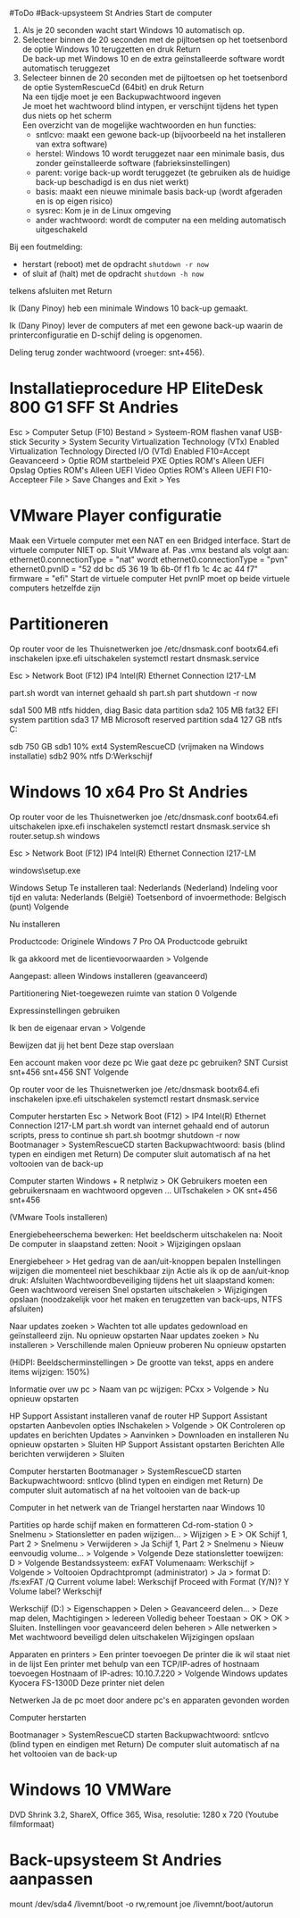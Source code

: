 #ToDo
#Back-upsysteem St Andries
Start de computer

1. Als je 20 seconden wacht start Windows 10 automatisch op.
2. Selecteer binnen de 20 seconden met de pijltoetsen op het toetsenbord de optie Windows 10 terugzetten en druk Return</br>
De back-up met Windows 10 en de extra geïnstalleerde software wordt automatisch teruggezet
3. Selecteer binnen de 20 seconden met de pijltoetsen op het toetsenbord de optie SystemRescueCd (64bit) en druk Return</br>
  Na een tijdje moet je een Backupwachtwoord ingeven</br>
  Je moet het wachtwoord blind intypen, er verschijnt tijdens het typen dus niets op het scherm</br>
  Een overzicht van de mogelijke wachtwoorden en hun functies:
    * sntlcvo: maakt een gewone back-up (bijvoorbeeld na het installeren van extra software)
    * herstel: Windows 10 wordt teruggezet naar een minimale basis, dus zonder geïnstalleerde software (fabrieksinstellingen)
    * parent: vorige back-up wordt teruggezet (te gebruiken als de huidige back-up beschadigd is en dus niet werkt)
    * basis: maakt een nieuwe minimale basis back-up (wordt afgeraden en is op eigen risico)
    * sysrec: Kom je in de Linux omgeving
    * ander wachtwoord: wordt de computer na een melding automatisch uitgeschakeld

Bij een foutmelding:
  * herstart (reboot) met de opdracht
    `shutdown -r now`
  * of sluit af (halt) met de opdracht
    `shutdown -h now`

  telkens afsluiten met Return
    
Ik (Dany Pinoy) heb een minimale Windows 10 back-up gemaakt.

Ik (Dany Pinoy) lever de computers af met een gewone back-up waarin de printerconfiguratie en D-schijf deling is opgenomen.

Deling terug zonder wachtwoord (vroeger: snt+456).

# Installatieprocedure HP EliteDesk 800 G1 SFF St Andries
Esc > Computer Setup (F10)
Bestand > Systeem-ROM flashen
  vanaf USB-stick
Security > System Security
  Virtualization Technology (VTx) Enabled
  Virtualization Technology Directed I/O (VTd) Enabled
  F10=Accept
Geavanceerd > Optie ROM startbeleid
  PXE Opties ROM's Alleen UEFI
  Opslag Opties ROM's Alleen UEFI
  Video Opties ROM's Alleen UEFI
  F10-Accepteer
File > Save Changes and Exit > Yes

VMware Player configuratie
==========================
Maak een Virtuele computer met een NAT en een Bridged interface.
Start de virtuele computer NIET op.
Sluit VMware af.
Pas .vmx bestand als volgt aan:
  ethernet0.connectionType = "nat"
wordt
  ethernet0.connectionType = "pvn"
  ethernet0.pvnID = "52 dd bc d5 36 19 1b 6b-0f f1 fb 1c 4c ac 44 f7"
firmware = "efi"
Start de virtuele computer
Het pvnIP moet op beide virtuele computers hetzelfde zijn

Partitioneren
=============
Op router voor de les Thuisnetwerken
  joe /etc/dnsmask.conf
    bootx64.efi inschakelen
    ipxe.efi uitschakelen
  systemctl restart dnsmask.service

Esc > Network Boot (F12)
  IP4 Intel(R) Ethernet Connection I217-LM

  part.sh wordt van internet gehaald
  sh part.sh part
  shutdown -r now

sda1	500 MB	ntfs    hidden, diag            Basic data partition
sda2	105 MB	fat32	EFI system partition
sda3	17 MB		Microsoft reserved partition
sda4    127 GB  ntfs    C:

sdb	750 GB
sdb1	10%	ext4	SystemRescueCD	(vrijmaken na Windows installatie)
sdb2	90%	ntfs	D:Werkschijf	

Windows 10 x64 Pro St Andries
=============================
Op router voor de les Thuisnetwerken
  joe /etc/dnsmask.conf
    bootx64.efi uitschakelen
    ipxe.efi inschakelen
  systemctl restart dnsmask.service
  sh router.setup.sh windows

Esc > Network Boot (F12)
  IP4 Intel(R) Ethernet Connection I217-LM

windows\setup.exe

Windows Setup
  Te installeren taal: Nederlands (Nederland)
  Indeling voor tijd en valuta: Nederlands (België)
  Toetsenbord of invoermethode: Belgisch (punt)
  Volgende
  
  Nu installeren
  
  Productcode: Originele Windows 7 Pro OA Productcode gebruikt
  
  Ik ga akkoord met de licentievoorwaarden > Volgende
  
  Aangepast: alleen Windows installeren (geavanceerd)
  
Partitionering
  Niet-toegewezen ruimte van station 0
    Volgende

Expressinstellingen gebruiken

Ik ben de eigenaar ervan > Volgende

Bewijzen dat jij het bent
  Deze stap overslaan
					      
Een account maken voor deze pc
  Wie gaat deze pc gebruiken? SNT Cursist
  snt+456
  snt+456
  SNT
  Volgende

Op router voor de les Thuisnetwerken
  joe /etc/dnsmask
    bootx64.efi inschakelen
    ipxe.efi uitschakelen
  systemctl restart dnsmask.service

Computer herstarten
Esc > Network Boot (F12) > IP4 Intel(R) Ethernet Connection I217-LM
  part.sh wordt van internet gehaald
  end of autorun scripts, press <Enter> to continue
  sh part.sh bootmgr
  shutdown -r now
Bootmanager > SystemRescueCD starten
  Backupwachtwoord: basis (blind typen en eindigen met Return)
  De computer sluit automatisch af na het voltooien van de back-up

Computer starten
Windows + R
  netplwiz > OK
  Gebruikers moeten een gebruikersnaam en wachtwoord opgeven ... UITschakelen > OK
  snt+456
  snt+456

(VMware Tools installeren)
  
Energiebeheerschema bewerken: 
  Het beeldscherm uitschakelen na: Nooit
  De computer in slaapstand zetten: Nooit > Wijzigingen opslaan

Energiebeheer > Het gedrag van de aan/uit-knoppen bepalen
  Instellingen wijzigen die momenteel niet beschikbaar zijn
  Actie als ik op de aan/uit-knop druk: Afsluiten
  Wachtwoordbeveiliging tijdens het uit slaapstand komen: Geen wachtwoord vereisen
  Snel opstarten uitschakelen > Wijzigingen opslaan (noodzakelijk voor het maken en terugzetten van back-ups, NTFS afsluiten)

Naar updates zoeken > Wachten tot alle updates gedownload en geïnstalleerd zijn.
  Nu opnieuw opstarten
Naar updates zoeken > Nu installeren > Verschillende malen Opnieuw proberen
  Nu opnieuw opstarten
  
(HiDPI: Beeldscherminstellingen > De grootte van tekst, apps en andere items wijzigen: 150%)

Informatie over uw pc > Naam van pc wijzigen: PCxx > Volgende > Nu opnieuw opstarten

HP Support Assistant installeren vanaf de router
HP Support Assistant opstarten
  Aanbevolen opties INschakelen > Volgende > OK
  Controleren op updates en berichten
  Updates > Aanvinken > Downloaden en installeren
  Nu opnieuw opstarten > Sluiten
HP Support Assistant opstarten
  Berichten
    Alle berichten verwijderen > Sluiten

Computer herstarten
Bootmanager > SystemRescueCD starten
  Backupwachtwoord: sntlcvo (blind typen en eindigen met Return)
  De computer sluit automatisch af na het voltooien van de back-up

Computer in het netwerk van de Triangel herstarten naar Windows 10

Partities op harde schijf maken en formatteren
	Cd-rom-station 0 > Snelmenu > Stationsletter en paden wijzigen... > Wijzigen > E > OK
	Schijf 1, Part 2 > Snelmenu > Verwijderen > Ja
	Schijf 1, Part 2 > Snelmenu > Nieuw eenvoudig volume... > Volgende > Volgende
		Deze stationsletter toewijzen: D > Volgende
		Bestandssysteem: exFAT
		Volumenaam: Werkschijf > Volgende > Voltooien
Opdrachtprompt (administrator) > Ja > format D: /fs:exFAT /Q
  Current volume label: Werkschijf
  Proceed with Format (Y/N)? Y
  Volume label? Werkschijf
  
Werkschijf (D:) > Eigenschappen > Delen > Geavanceerd delen... > Deze map delen, Machtigingen > Iedereen Volledig beheer Toestaan > OK > OK > Sluiten.
Instellingen voor geavanceerd delen beheren > Alle netwerken > Met wachtwoord beveiligd delen uitschakelen
  Wijzigingen opslaan

Apparaten en printers > Een printer toevoegen
  De printer die ik wil staat niet in de lijst
  Een printer met behulp van een TCP/IP-adres of hostnaam toevoegen
  Hostnaam of IP-adres: 10.10.7.220 > Volgende
  Windows updates
  Kyocera FS-1300D
  Deze printer niet delen

Netwerken
  Ja de pc moet door andere pc's en apparaten gevonden worden

Computer herstarten

Bootmanager > SystemRescueCD starten
  Backupwachtwoord: sntlcvo (blind typen en eindigen met Return)
  De computer sluit automatisch af na het voltooien van de back-up

Windows 10 VMWare
=================
DVD Shrink 3.2, ShareX, Office 365, Wisa, resolutie: 1280 x 720 (Youtube filmformaat)

Back-upsysteem St Andries aanpassen
===================================
mount /dev/sda4 /livemnt/boot -o rw,remount
joe /livemnt/boot/autorun
